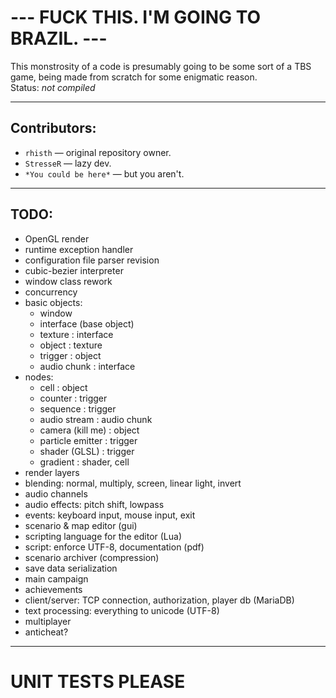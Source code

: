 ﻿# --- FUCK THIS. I'M GOING TO BRAZIL. ---
This monstrosity of a code is presumably going to be some sort of a TBS game, being made from scratch for some enigmatic reason.\
Status: *not compiled*
___
## Contributors:
- `rhisth` — original repository owner.
- `StresseR` — lazy dev.
- `*You could be here*` — but you aren't.
___
## TODO:
- OpenGL render
- runtime exception handler
- configuration file parser revision
- cubic-bezier interpreter
- window class rework
- concurrency
- basic objects:
	- window
	- interface (base object)
	- texture : interface
	- object : texture
	- trigger : object
	- audio chunk : interface
- nodes:
	- cell : object
	- counter : trigger
	- sequence : trigger
	- audio stream : audio chunk
	- camera (kill me) : object
	- particle emitter : trigger
	- shader (GLSL) : trigger
	- gradient : shader, cell
- render layers
- blending: normal, multiply, screen, linear light, invert
- audio channels
- audio effects: pitch shift, lowpass
- events: keyboard input, mouse input, exit
- scenario & map editor (gui)
- scripting language for the editor (Lua)
- script: enforce UTF-8, documentation (pdf)
- scenario archiver (compression)
- save data serialization
- main campaign
- achievements
- client/server: TCP connection, authorization, player db (MariaDB)
- text processing: everything to unicode (UTF-8)
- multiplayer
- anticheat?
___
# UNIT TESTS PLEASE